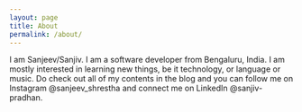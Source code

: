 ```yaml
---
layout: page
title: About
permalink: /about/
---
```


I am Sanjeev/Sanjiv. I am a software developer from Bengaluru, India. I am mostly interested in learning new things, be it technology, or language or music. Do check out all of my contents in the blog and you can follow me on Instagram @sanjeev_shrestha and connect me on LinkedIn @sanjiv-pradhan.
